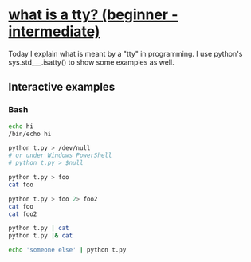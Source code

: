 # [what is a tty? (beginner - intermediate)](https://youtu.be/SYwbEcNrcjI)

Today I explain what is meant by a "tty" in programming.  I use python's sys.std___.isatty() to show some examples as well.

## Interactive examples

### Bash

```bash
echo hi
/bin/echo hi

python t.py > /dev/null
# or under Windows PowerShell
# python t.py > $null

python t.py > foo
cat foo

python t.py > foo 2> foo2
cat foo
cat foo2

python t.py | cat
python t.py |& cat

echo 'someone else' | python t.py
```
